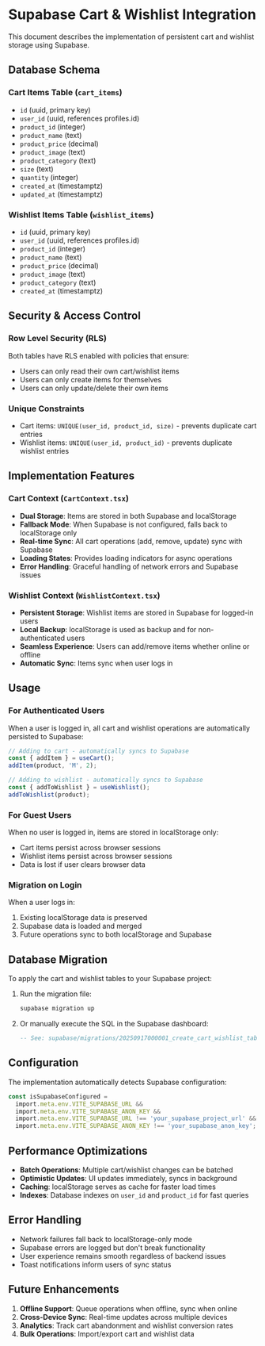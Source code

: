 # Supabase Cart & Wishlist Integration

This document describes the implementation of persistent cart and wishlist storage using Supabase.

## Database Schema

### Cart Items Table (`cart_items`)
- `id` (uuid, primary key)
- `user_id` (uuid, references profiles.id)
- `product_id` (integer)
- `product_name` (text)
- `product_price` (decimal)
- `product_image` (text)
- `product_category` (text)
- `size` (text)
- `quantity` (integer)
- `created_at` (timestamptz)
- `updated_at` (timestamptz)

### Wishlist Items Table (`wishlist_items`)
- `id` (uuid, primary key)
- `user_id` (uuid, references profiles.id)
- `product_id` (integer)
- `product_name` (text)
- `product_price` (decimal)
- `product_image` (text)
- `product_category` (text)
- `created_at` (timestamptz)

## Security & Access Control

### Row Level Security (RLS)
Both tables have RLS enabled with policies that ensure:
- Users can only read their own cart/wishlist items
- Users can only create items for themselves
- Users can only update/delete their own items

### Unique Constraints
- Cart items: `UNIQUE(user_id, product_id, size)` - prevents duplicate cart entries
- Wishlist items: `UNIQUE(user_id, product_id)` - prevents duplicate wishlist entries

## Implementation Features

### Cart Context (`CartContext.tsx`)
- **Dual Storage**: Items are stored in both Supabase and localStorage
- **Fallback Mode**: When Supabase is not configured, falls back to localStorage only
- **Real-time Sync**: All cart operations (add, remove, update) sync with Supabase
- **Loading States**: Provides loading indicators for async operations
- **Error Handling**: Graceful handling of network errors and Supabase issues

### Wishlist Context (`WishlistContext.tsx`)
- **Persistent Storage**: Wishlist items are stored in Supabase for logged-in users
- **Local Backup**: localStorage is used as backup and for non-authenticated users
- **Seamless Experience**: Users can add/remove items whether online or offline
- **Automatic Sync**: Items sync when user logs in

## Usage

### For Authenticated Users
When a user is logged in, all cart and wishlist operations are automatically persisted to Supabase:

```typescript
// Adding to cart - automatically syncs to Supabase
const { addItem } = useCart();
addItem(product, 'M', 2);

// Adding to wishlist - automatically syncs to Supabase
const { addToWishlist } = useWishlist();
addToWishlist(product);
```

### For Guest Users
When no user is logged in, items are stored in localStorage only:
- Cart items persist across browser sessions
- Wishlist items persist across browser sessions
- Data is lost if user clears browser data

### Migration on Login
When a user logs in:
1. Existing localStorage data is preserved
2. Supabase data is loaded and merged
3. Future operations sync to both localStorage and Supabase

## Database Migration

To apply the cart and wishlist tables to your Supabase project:

1. Run the migration file:
   ```bash
   supabase migration up
   ```

2. Or manually execute the SQL in the Supabase dashboard:
   ```sql
   -- See: supabase/migrations/20250917000001_create_cart_wishlist_tables.sql
   ```

## Configuration

The implementation automatically detects Supabase configuration:

```typescript
const isSupabaseConfigured = 
  import.meta.env.VITE_SUPABASE_URL && 
  import.meta.env.VITE_SUPABASE_ANON_KEY &&
  import.meta.env.VITE_SUPABASE_URL !== 'your_supabase_project_url' &&
  import.meta.env.VITE_SUPABASE_ANON_KEY !== 'your_supabase_anon_key';
```

## Performance Optimizations

- **Batch Operations**: Multiple cart/wishlist changes can be batched
- **Optimistic Updates**: UI updates immediately, syncs in background
- **Caching**: localStorage serves as cache for faster load times
- **Indexes**: Database indexes on `user_id` and `product_id` for fast queries

## Error Handling

- Network failures fall back to localStorage-only mode
- Supabase errors are logged but don't break functionality
- User experience remains smooth regardless of backend issues
- Toast notifications inform users of sync status

## Future Enhancements

1. **Offline Support**: Queue operations when offline, sync when online
2. **Cross-Device Sync**: Real-time updates across multiple devices
3. **Analytics**: Track cart abandonment and wishlist conversion rates
4. **Bulk Operations**: Import/export cart and wishlist data